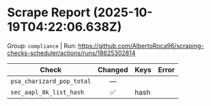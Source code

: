 # Scrape Report (2025-10-19T04:22:06.638Z)

Group: `compliance`  |  Run: https://github.com/AlbertoRoca96/scraping-checks-scheduler/actions/runs/18625302814

| Check | Changed | Keys | Error |
|---|:---:|:--|:--|
| `psa_charizard_pop_total` | — |  |  |
| `sec_aapl_8k_list_hash` | ✅ | hash |  |
